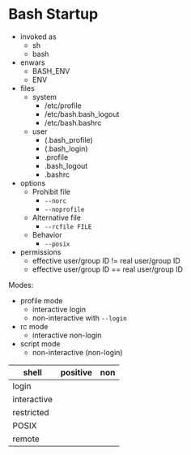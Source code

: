 # Bash Startup

* invoked as
  - sh
  - bash
* enwars
  - BASH_ENV
  - ENV
* files
  * system
    - /etc/profile
    - /etc/bash.bash_logout
    - /etc/bash.bashrc
  * user
    - (.bash_profile)
    - (.bash_login)
    - .profile
    - .bash_logout
    - .bashrc
* options
  * Prohibit file
    - `--norc`
    - `--noprofile`
  * Alternative file
    - `--rcfile FILE`
  * Behavior
    - `--posix`
* permissions
  - effective user/group ID != real user/group ID
  - effective user/group ID == real user/group ID


Modes:
* profile mode
  - interactive login
  - non-interactive with `--login`
* rc mode
  - interactive non-login
* script mode
  - non-interactive (non-login)



shell       | positive | non
------------|----------|-----------
login       |          | 
interactive |          | 
restricted  |          | 
POSIX       |          | 
remote      |          | 
